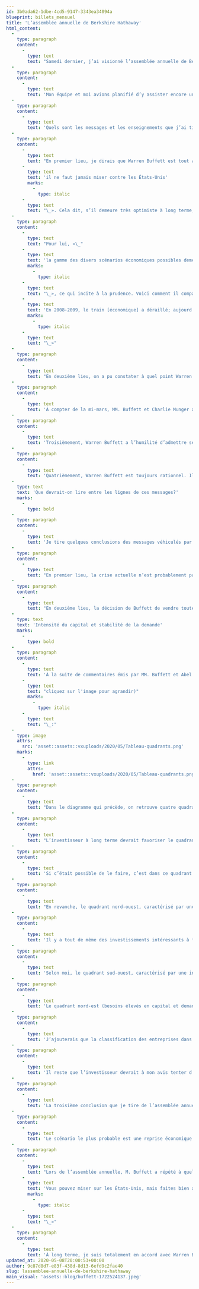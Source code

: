 ```yaml
---
id: 3b0ada62-1dbe-4cd5-9147-3343ea34094a
blueprint: billets_mensuel
title: 'L’assemblée annuelle de Berkshire Hathaway'
html_content:
  -
    type: paragraph
    content:
      -
        type: text
        text: "Samedi dernier, j’ai visionné l’assemblée annuelle de Berkshire Hathaway. En raison de la pandémie, l’assemblée a été diffusée exclusivement par vidéo pour la première fois dans l’histoire de la société. Warren Buffett a fait une présentation de quelque deux heures à l’aide de quelques diapositives (une première!). Ensuite, lui et Greg Abel, vice-président en charge de toutes les activités hors-assurance de l’entreprise, ont répondu à de nombreuses questions soumises par le public et sélectionnées par trois journalistes qui suivent la société depuis de nombreuses années. L’assemblée au duré environ quatre heures et demie et les deux acolytes étaient installés sur un podium dans le Omaha Civic Auditorium, là où aurait normalement dû se tenir l’assemblée devant plus de 18\_000 personnes en provenance de partout aux États-Unis et de nombreux pays à travers le monde. Charlie Munger, partenaire de longue date de Warren Buffett et maintenant âgé de 96 ans, n’a malheureusement pas pu participer à l’assemblée, le risque de voyager de la Californie à Omaha étant trop grand dans le contexte de la pandémie."
  -
    type: paragraph
    content:
      -
        type: text
        text: 'Mon équipe et moi avions planifié d’y assister encore une fois cette année, mais nous avons évidemment été forcés de modifier nos plans lorsque le coronavirus a frappé. J’espère bien que c’est partie remise pour l’an prochain!'
  -
    type: paragraph
    content:
      -
        type: text
        text: 'Quels sont les messages et les enseignements que j’ai tirés de cette assemblée?'
  -
    type: paragraph
    content:
      -
        type: text
        text: "En premier lieu, je dirais que Warren Buffett est tout aussi optimiste qu’avant la crise quant au potentiel d’enrichissement et de développement des États-Unis pour les nombreuses prochaines années. Selon lui, «\_"
      -
        type: text
        text: 'il ne faut jamais miser contre les États-Unis'
        marks:
          -
            type: italic
      -
        type: text
        text: "\_». Cela dit, s’il demeure très optimiste à long terme, les perspectives à court et moyen termes sont selon lui très incertaines en raison de la pandémie et de son impact à venir sur l’économie."
  -
    type: paragraph
    content:
      -
        type: text
        text: "Pour lui, «\_"
      -
        type: text
        text: 'la gamme des divers scénarios économiques possibles demeure extraordinairement étendue dans le moment'
        marks:
          -
            type: italic
      -
        type: text
        text: "\_», ce qui incite à la prudence. Voici comment il compare la crise actuelle à celle de 2008-2009 : «\_"
      -
        type: text
        text: 'En 2008-2009, le train [économique] a déraillé; aujourd’hui, le train a été mis sur une voie de garage.'
        marks:
          -
            type: italic
      -
        type: text
        text: "\_»"
  -
    type: paragraph
    content:
      -
        type: text
        text: "En deuxième lieu, on a pu constater à quel point Warren Buffett est prudent. Au 31 mars, l’entreprise possédait une encaisse de quelque 137,3\_G$, une somme qui représente près de 30\_% de la capitalisation boursière de l’entreprise. En dépit de la chute des marchés durant le trimestre, Buffett n’a pas été très actif en ce qui concerne l’achat d’actions de titres boursiers. Les achats nets du trimestre se sont élevés à seulement 1,9\_G$, une somme peu importante lorsqu’on considère l’encaisse et le portefeuille de placements valant plus de 180\_G$. J’ai aussi été surpris de constater que la société n’a pas été très active dans le rachat de ses propres actions; elle en a racheté pour seulement 1,74\_G$, et ce, même si son titre a connu une baisse de plus de 30\_% au cours du premier trimestre."
  -
    type: paragraph
    content:
      -
        type: text
        text: 'À compter de la mi-mars, MM. Buffett et Charlie Munger avaient commencé à recevoir quelques appels de sociétés en quête de financement. Ces premiers appels n’ont pas mené à des transactions parce que, selon Buffett, la taille de ces financements n’était pas assez élevée et les entreprises qui les désiraient n’étaient pas de la qualité recherchée par MM. Buffett et Munger. Ils s’attendaient à d’autres appels similaires, mais c’est alors que la Réserve fédérale a commencé à injecter vigoureusement des liquidités dans le marché du crédit. À partir de ce moment, le téléphone de Berkshire Hathaway a cessé de sonner. Pour M. Buffett, cette situation pourrait changer dans le futur.'
  -
    type: paragraph
    content:
      -
        type: text
        text: 'Troisièmement, Warren Buffett a l’humilité d’admettre ses erreurs et de changer son fusil d’épaule selon l’évolution d’une situation et de changements dans les faits. C’est précisément ce qu’il a fait au cours des dernières semaines en vendant la totalité des actions que Berkshire Hathaway possédait dans les quatre plus grandes sociétés aériennes américaines (Delta Airlines, American Airlines, United Airlines et Southwest Airlines).'
  -
    type: paragraph
    content:
      -
        type: text
        text: 'Quatrièmement, Warren Buffett est toujours rationnel. Il estime qu’il est impossible de prédire comment la pandémie actuelle évoluera, tant sur le plan sanitaire que sur son impact futur sur l’économie. Bien qu’elle se soit resserrée quelque peu depuis quelques semaines, il estime que la panoplie de scénarios possibles demeure encore vaste, ce qui complique sensiblement l’évaluation des entreprises.'
  -
    type: text
    text: 'Que devrait-on lire entre les lignes de ces messages?'
    marks:
      -
        type: bold
  -
    type: paragraph
    content:
      -
        type: text
        text: 'Je tire quelques conclusions des messages véhiculés par Warren Buffett lors de l’assemblée annuelle.'
  -
    type: paragraph
    content:
      -
        type: text
        text: "En premier lieu, la crise actuelle n’est probablement pas terminée. En vertu du pire scénario, elle pourrait s’étirer sur de nombreux mois, ce qui aurait un impact négatif majeur sur l’économie américaine et mondiale. Buffett gère Berkshire Hathaway pour le long terme et il désire avant tout se protéger des pires scénarios possibles. Détenir 137,3\_G$ en encaisse peut sembler ultra-conservateur, mais c’est tout à fait logique lorsqu’on se rappelle que la société est avant tout une société d’assurance et qu’elle pourrait à tout moment être appelée à verser des sommes substantielles en réclamations. C’est encore plus important lorsqu’on se rappelle que de nombreux investisseurs sont actionnaires de la société depuis de très nombreuses années et que le titre de Berkshire représente dans bien des cas une proportion substantielle de leur fonds de pension."
  -
    type: paragraph
    content:
      -
        type: text
        text: "En deuxième lieu, la décision de Buffett de vendre toutes les actions de sociétés aériennes me confirme au moins une chose\_: la crise actuelle frappera certaines industries beaucoup plus durement que d’autres. L’environnement pour les prochaines années changera de manière considérable pour un grand nombre de sociétés évoluant dans les industries vouées au tourisme et au divertissement de groupe."
  -
    type: text
    text: 'Intensité du capital et stabilité de la demande'
    marks:
      -
        type: bold
  -
    type: paragraph
    content:
      -
        type: text
        text: 'À la suite de commentaires émis par MM. Buffett et Abel lors de l’assemblée, voici comment je visualise l’univers des sociétés dans lesquelles un investisseur peut investir ('
      -
        type: text
        text: "cliquez sur l'image pour agrandir)"
        marks:
          -
            type: italic
      -
        type: text
        text: "\_:"
  -
    type: image
    attrs:
      src: 'asset::assets::vxuploads/2020/05/Tableau-quadrants.png'
    marks:
      -
        type: link
        attrs:
          href: 'asset::assets::vxuploads/2020/05/Tableau-quadrants.png'
  -
    type: paragraph
    content:
      -
        type: text
        text: "Dans le diagramme qui précède, on retrouve quatre quadrants partagés selon deux critères\_: verticalement, l’intensité du capital, et horizontalement, la stabilité de la demande (ou cyclicité)."
  -
    type: paragraph
    content:
      -
        type: text
        text: "L’investisseur à long terme devrait favoriser le quadrant sud-est, celui où les entreprises nécessitent peu de capital et où la demande est relativement stable, c’est-à-dire peu affectée par les cycles économiques. Comme l’a dit Warren Buffett lors de l’assemblée, c’est là qu’on retrouve les plus belles sociétés et, incidemment, c’est dans ce quadrant qu’on retrouve les sociétés américaines de plus grande valeur, les FAANG\_: Facebook, Apple, Amazon, Netflix et Google (maintenant appelée Alphabet). On pourrait ajouter Microsoft à ce groupe sélect. Collectivement, ces six entreprises valent près de 5,5 billions (1 billion étant 1\_000 milliards) de $, soit près de 23\_% de la capitalisation totale de 24,1\_billions\_$ des 500 entreprises du S&P\_500. Pour Buffett, il n’est pas nécessairement surprenant que ces sociétés valent autant puisqu’elles peuvent croître dans des marchés gigantesques sans avoir à investir des sommes importantes en capital et alors que la demande pour leurs produits et services demeure relativement stable, quelles que soient les conditions économiques."
  -
    type: paragraph
    content:
      -
        type: text
        text: 'Si c’était possible de le faire, c’est dans ce quadrant qu’un investisseur voudrait concentrer ses investissements boursiers. Or, je constate que nous détenons plusieurs titres dans nos portefeuilles sous gestion que je placerais précisément dans ce quadrant. Je vous invite à faire l’exercice de placer vos entreprises en portefeuille dans les quadrants appropriés.'
  -
    type: paragraph
    content:
      -
        type: text
        text: "En revanche, le quadrant nord-ouest, caractérisé par une haute intensité en capital et une faible stabilité de la demande, est celui qu’un investisseur devrait tenter d’éviter le plus possible. C’est précisément dans ce quadrant qu’on retrouve les sociétés les plus durement touchées par la pandémie\_: les sociétés aériennes, les chaînes hôtelières, les producteurs pétroliers, les entreprises de croisière. Buffett a admis avoir commis une erreur en investissant 7 à 8\_G$ dans les quatre plus grandes sociétés aériennes américaines; elles font toutes partie de ce quadrant."
  -
    type: paragraph
    content:
      -
        type: text
        text: 'Il y a tout de même des investissements intéressants à faire dans les deux autres quadrants, même s’ils sont généralement moins attrayants que ceux du quadrant sud-est.'
  -
    type: paragraph
    content:
      -
        type: text
        text: 'Selon moi, le quadrant sud-ouest, caractérisé par une intensité en capital relativement faible et une demande plutôt instable, inclut par exemple les banques et les détaillants. Dans l’ensemble, ces sociétés seront touchées par la crise du coronavirus, mais leur modèle d’affaires leur permettra pour la plupart de s’ajuster. Il y a de bons investissements à faire dans ce quadrant, mais je soulignerais alors l’importance de choisir des sociétés dont le modèle d’affaires est protégé par des barrières à l’entrée élevées.'
  -
    type: paragraph
    content:
      -
        type: text
        text: 'Le quadrant nord-est (besoins élevés en capital et demande stable) compte aussi des investissements intéressants, mais encore une fois moins intéressants que ceux du quadrant sud-est. C’est là qu’on retrouve par exemple les services publies et les transporteurs ferroviaires (BNSF). Dans ce segment, les besoins élevés en capital procurent souvent aux entreprises bien établies des barrières à l’entrée élevées. C’est dans ce quadrant que se retrouveraient les divisions BNSF et Berkshire Hathaway Energy.'
  -
    type: paragraph
    content:
      -
        type: text
        text: 'J’ajouterais que la classification des entreprises dans ces quatre quadrants n’est pas précise. Comme en toute chose, il y a des degrés, des nuances de gris. On pourrait, par exemple, placer certaines entreprises à cheval sur la ligne séparant deux quadrants.'
  -
    type: paragraph
    content:
      -
        type: text
        text: 'Il reste que l’investisseur devrait à mon avis tenter d’éliminer de son portefeuille les sociétés se retrouvant dans le quadrant nord-ouest et favoriser autant que possible celles du quadrant sud-est. C’est précisément ce qu’a fait Buffett en vendant les investissements de Berkshire dans les sociétés aériennes.'
  -
    type: paragraph
    content:
      -
        type: text
        text: 'La troisième conclusion que je tire de l’assemblée annuelle de Berkshire Hathaway est que les investisseurs devront s’armer de patience dans les mois à venir. Bien qu’une reprise économique rapide soit possible, elle est improbable. Je crois que M. Buffett se prépare pour une longue période de difficultés économiques qui pourrait éventuellement se traduire par des occasions d’investissement attrayantes pour Berkshire Hathaway.'
  -
    type: paragraph
    content:
      -
        type: text
        text: 'Le scénario le plus probable est une reprise économique très graduelle jusqu’à ce qu’un vaccin soit développé, produit et distribué à travers le monde, ce qui pourrait bien prendre un an ou plus. D’ici là, il faudra être patient et conserver les sociétés de meilleure qualité de son portefeuille, se montrer davantage intransigeant envers les sociétés les moins bien positionnées (quadrant nord-ouest) et être très sélectif dans ses nouveaux investissements, en particulier en termes de l’évaluation qu’on voudra bien payer pour les titres de ces sociétés.'
  -
    type: paragraph
    content:
      -
        type: text
        text: "Lors de l’assemblée annuelle, M. Buffett a répété à quelques reprises\_qu’on ne «\_devrait jamais miser contre les États-Unis\_». Mais à cette phrase, il a ajouté ce gros bémol\_: «\_"
      -
        type: text
        text: 'Vous pouvez miser sur les États-Unis, mais faites bien attention à la manière que vous misez.'
        marks:
          -
            type: italic
      -
        type: text
        text: "\_»"
  -
    type: paragraph
    content:
      -
        type: text
        text: 'À long terme, je suis totalement en accord avec Warren Buffett; les perspectives de croissance des États-Unis demeurent très favorables (de même que celles du Canada) et les actions sont probablement le meilleur placement à faire. Mais même si l’on continue de favoriser les actions pour le long terme, la prudence et la sélection sont encore plus importantes dans le contexte actuel.'
updated_at: 2020-05-08T20:00:53+00:00
author: 9c87d8d7-e83f-438d-8d13-6efd9c2fae40
slug: lassemblee-annuelle-de-berkshire-hathaway
main_visual: 'assets::blog/buffett-1722524137.jpeg'
---
```

